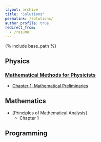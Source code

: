 ```yaml
---
layout: archive
title: "Solutions"
permalink: /solutions/
author_profile: true
redirect_from:
  - /resume
---
```


{% include base_path %}

## Physics

### [Mathematical Methods for Physicists](https://www.amazon.com/Mathematical-Methods-Physicists-Comprehensive-Guide/dp/0123846544)
  * [Chapter 1: Mathematical Preliminaries](https://hikarimusic2002.github.io/solutions/math_physics/ch1)

## Mathematics

* [Principles of Mathematical Analysis]
  * Chapter 1

## Programming

